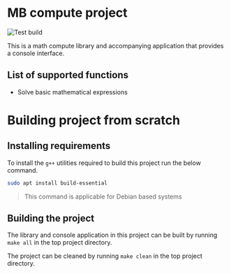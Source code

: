 # MB compute project 
![Test build](https://github.com/Rr42/mbcompute/actions/workflows/c-cpp.yml/badge.svg)

This is a math compute library and accompanying application that provides a console interface.

## List of supported functions
* Solve basic mathematical expressions

# Building project from scratch
## Installing requirements
To install the `g++` utilities required to build this project run the below command.
```Bash
sudo apt install build-essential
```
> This command is applicable for Debian based systems

## Building the project
The library and console application in this project can be built by running `make all` in the top project directory.

The project can be cleaned by running `make clean` in the top project directory.